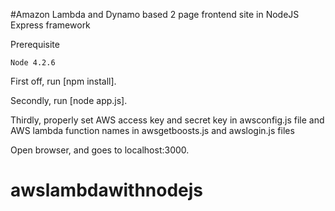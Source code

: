 #Amazon Lambda and Dynamo based 2 page frontend site in NodeJS Express framework 

Prerequisite

```
Node 4.2.6
```

First off, run [npm install].

Secondly, run [node app.js].

Thirdly, properly set AWS access key and secret key in awsconfig.js file and AWS lambda function names in awsgetboosts.js and awslogin.js files 

Open browser, and goes to localhost:3000.


# awslambdawithnodejs
